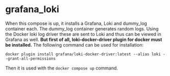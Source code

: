 # grafana_loki

When this compose is up, it installs a Grafana, Loki and dummy_log container each. The dummy_log container generates random logs. Using the Docker loki log driver these are sent to Loki and thus can be viewed in Grafana as well. **But first of all, loki-docker-driver plugin for docker must be installed.** The following command can be used for installation:

`docker plugin install grafana/loki-docker-driver:latest --alias loki --grant-all-permissions`



Then it is used with the `docker compose up` command.
